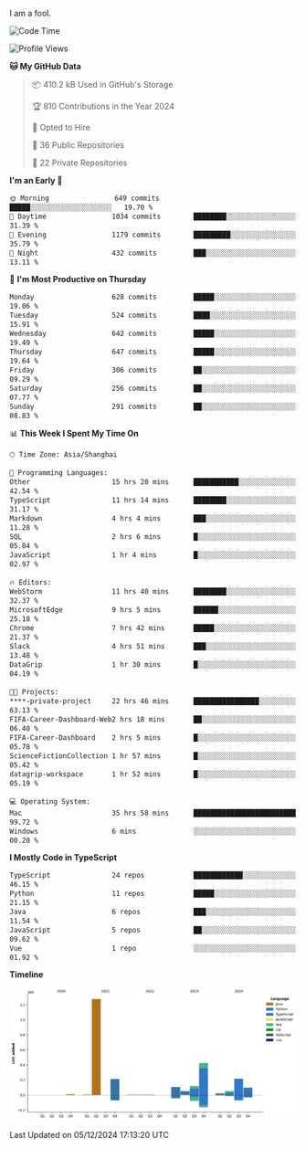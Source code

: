 I am a fool.

<!--START_SECTION:waka-->
![Code Time](http://img.shields.io/badge/Code%20Time-2%2C204%20hrs%2031%20mins-blue)

![Profile Views](http://img.shields.io/badge/Profile%20Views-1-blue)

**🐱 My GitHub Data** 

> 📦 410.2 kB Used in GitHub's Storage 
 > 
> 🏆 810 Contributions in the Year 2024
 > 
> 💼 Opted to Hire
 > 
> 📜 36 Public Repositories 
 > 
> 🔑 22 Private Repositories 
 > 
**I'm an Early 🐤** 

```text
🌞 Morning                649 commits         █████░░░░░░░░░░░░░░░░░░░░   19.70 % 
🌆 Daytime                1034 commits        ████████░░░░░░░░░░░░░░░░░   31.39 % 
🌃 Evening                1179 commits        █████████░░░░░░░░░░░░░░░░   35.79 % 
🌙 Night                  432 commits         ███░░░░░░░░░░░░░░░░░░░░░░   13.11 % 
```
📅 **I'm Most Productive on Thursday** 

```text
Monday                   628 commits         █████░░░░░░░░░░░░░░░░░░░░   19.06 % 
Tuesday                  524 commits         ████░░░░░░░░░░░░░░░░░░░░░   15.91 % 
Wednesday                642 commits         █████░░░░░░░░░░░░░░░░░░░░   19.49 % 
Thursday                 647 commits         █████░░░░░░░░░░░░░░░░░░░░   19.64 % 
Friday                   306 commits         ██░░░░░░░░░░░░░░░░░░░░░░░   09.29 % 
Saturday                 256 commits         ██░░░░░░░░░░░░░░░░░░░░░░░   07.77 % 
Sunday                   291 commits         ██░░░░░░░░░░░░░░░░░░░░░░░   08.83 % 
```


📊 **This Week I Spent My Time On** 

```text
🕑︎ Time Zone: Asia/Shanghai

💬 Programming Languages: 
Other                    15 hrs 20 mins      ███████████░░░░░░░░░░░░░░   42.54 % 
TypeScript               11 hrs 14 mins      ████████░░░░░░░░░░░░░░░░░   31.17 % 
Markdown                 4 hrs 4 mins        ███░░░░░░░░░░░░░░░░░░░░░░   11.28 % 
SQL                      2 hrs 6 mins        █░░░░░░░░░░░░░░░░░░░░░░░░   05.84 % 
JavaScript               1 hr 4 mins         █░░░░░░░░░░░░░░░░░░░░░░░░   02.97 % 

🔥 Editors: 
WebStorm                 11 hrs 40 mins      ████████░░░░░░░░░░░░░░░░░   32.37 % 
MicrosoftEdge            9 hrs 5 mins        ██████░░░░░░░░░░░░░░░░░░░   25.18 % 
Chrome                   7 hrs 42 mins       █████░░░░░░░░░░░░░░░░░░░░   21.37 % 
Slack                    4 hrs 51 mins       ███░░░░░░░░░░░░░░░░░░░░░░   13.48 % 
DataGrip                 1 hr 30 mins        █░░░░░░░░░░░░░░░░░░░░░░░░   04.19 % 

🐱‍💻 Projects: 
****-private-project     22 hrs 46 mins      ████████████████░░░░░░░░░   63.13 % 
FIFA-Career-Dashboard-Web2 hrs 18 mins       ██░░░░░░░░░░░░░░░░░░░░░░░   06.40 % 
FIFA-Career-Dashboard    2 hrs 5 mins        █░░░░░░░░░░░░░░░░░░░░░░░░   05.78 % 
ScienceFictionCollection 1 hr 57 mins        █░░░░░░░░░░░░░░░░░░░░░░░░   05.42 % 
datagrip-workspace       1 hr 52 mins        █░░░░░░░░░░░░░░░░░░░░░░░░   05.19 % 

💻 Operating System: 
Mac                      35 hrs 58 mins      █████████████████████████   99.72 % 
Windows                  6 mins              ░░░░░░░░░░░░░░░░░░░░░░░░░   00.28 % 
```

**I Mostly Code in TypeScript** 

```text
TypeScript               24 repos            ████████████░░░░░░░░░░░░░   46.15 % 
Python                   11 repos            █████░░░░░░░░░░░░░░░░░░░░   21.15 % 
Java                     6 repos             ███░░░░░░░░░░░░░░░░░░░░░░   11.54 % 
JavaScript               5 repos             ██░░░░░░░░░░░░░░░░░░░░░░░   09.62 % 
Vue                      1 repo              ░░░░░░░░░░░░░░░░░░░░░░░░░   01.92 % 
```



**Timeline**

![Lines of Code chart](https://raw.githubusercontent.com/VeejaLiu/VeejaLiu/master/assets/bar_graph.png)


 Last Updated on 05/12/2024 17:13:20 UTC
<!--END_SECTION:waka-->
